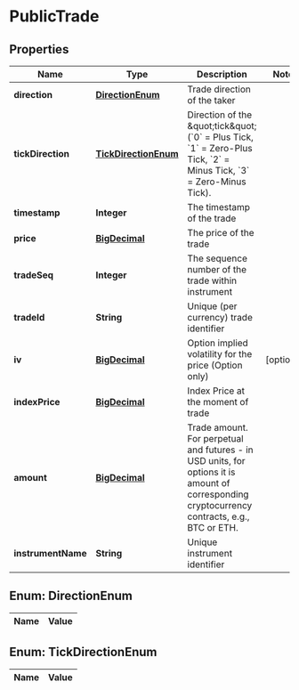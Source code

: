 

# PublicTrade

## Properties

Name | Type | Description | Notes
------------ | ------------- | ------------- | -------------
**direction** | [**DirectionEnum**](#DirectionEnum) | Trade direction of the taker | 
**tickDirection** | [**TickDirectionEnum**](#TickDirectionEnum) | Direction of the \&quot;tick\&quot; (&#x60;0&#x60; &#x3D; Plus Tick, &#x60;1&#x60; &#x3D; Zero-Plus Tick, &#x60;2&#x60; &#x3D; Minus Tick, &#x60;3&#x60; &#x3D; Zero-Minus Tick). | 
**timestamp** | **Integer** | The timestamp of the trade | 
**price** | [**BigDecimal**](BigDecimal.md) | The price of the trade | 
**tradeSeq** | **Integer** | The sequence number of the trade within instrument | 
**tradeId** | **String** | Unique (per currency) trade identifier | 
**iv** | [**BigDecimal**](BigDecimal.md) | Option implied volatility for the price (Option only) |  [optional]
**indexPrice** | [**BigDecimal**](BigDecimal.md) | Index Price at the moment of trade | 
**amount** | [**BigDecimal**](BigDecimal.md) | Trade amount. For perpetual and futures - in USD units, for options it is amount of corresponding cryptocurrency contracts, e.g., BTC or ETH. | 
**instrumentName** | **String** | Unique instrument identifier | 


## Enum: DirectionEnum

Name | Value
---- | -----


## Enum: TickDirectionEnum

Name | Value
---- | -----




